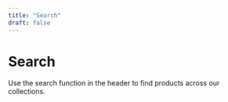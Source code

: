 ```yaml
---
title: "Search"
draft: false
---
```


# Search

Use the search function in the header to find products across our collections.
